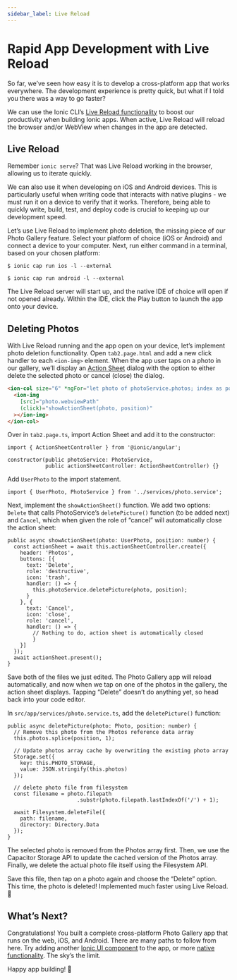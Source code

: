 ```yaml
---
sidebar_label: Live Reload
---
```


# Rapid App Development with Live Reload

So far, we’ve seen how easy it is to develop a cross-platform app that works everywhere. The development experience is pretty quick, but what if I told you there was a way to go faster?

We can use the Ionic CLI’s [Live Reload functionality](https://ionicframework.com/docs/cli/livereload) to boost our productivity when building Ionic apps. When active, Live Reload will reload the browser and/or WebView when changes in the app are detected.

## Live Reload

Remember `ionic serve`? That was Live Reload working in the browser, allowing us to iterate quickly.

We can also use it when developing on iOS and Android devices. This is particularly useful when writing code that interacts with native plugins - we must run it on a device to verify that it works. Therefore, being able to quickly write, build, test, and deploy code is crucial to keeping up our development speed.

Let’s use Live Reload to implement photo deletion, the missing piece of our Photo Gallery feature. Select your platform of choice (iOS or Android) and connect a device to your computer. Next, run either command in a terminal, based on your chosen platform:

```shell
$ ionic cap run ios -l --external

$ ionic cap run android -l --external
```

The Live Reload server will start up, and the native IDE of choice will open if not opened already. Within the IDE, click the Play button to launch the app onto your device.

## Deleting Photos

With Live Reload running and the app open on your device, let’s implement photo deletion functionality. Open `tab2.page.html` and add a new click handler to each `<ion-img>` element. When the app user taps on a photo in our gallery, we’ll display an [Action Sheet](https://ionicframework.com/docs/api/action-sheet) dialog with the option to either delete the selected photo or cancel (close) the dialog.

```html
<ion-col size="6" *ngFor="let photo of photoService.photos; index as position">
  <ion-img
    [src]="photo.webviewPath"
    (click)="showActionSheet(photo, position)"
  ></ion-img>
</ion-col>
```

Over in `tab2.page.ts`, import Action Sheet and add it to the constructor:

```tsx
import { ActionSheetController } from '@ionic/angular';

constructor(public photoService: PhotoService,
            public actionSheetController: ActionSheetController) {}
```

Add `UserPhoto` to the import statement.

```tsx
import { UserPhoto, PhotoService } from '../services/photo.service';
```

Next, implement the `showActionSheet()` function. We add two options: `Delete` that calls PhotoService’s `deletePicture()` function (to be added next) and `Cancel`, which when given the role of “cancel” will automatically close the action sheet:

```tsx
public async showActionSheet(photo: UserPhoto, position: number) {
  const actionSheet = await this.actionSheetController.create({
    header: 'Photos',
    buttons: [{
      text: 'Delete',
      role: 'destructive',
      icon: 'trash',
      handler: () => {
        this.photoService.deletePicture(photo, position);
      }
    }, {
      text: 'Cancel',
      icon: 'close',
      role: 'cancel',
      handler: () => {
        // Nothing to do, action sheet is automatically closed
        }
    }]
  });
  await actionSheet.present();
}
```

Save both of the files we just edited. The Photo Gallery app will reload automatically, and now when we tap on one of the photos in the gallery, the action sheet displays. Tapping “Delete” doesn’t do anything yet, so head back into your code editor.

In `src/app/services/photo.service.ts`, add the `deletePicture()` function:

```tsx
public async deletePicture(photo: Photo, position: number) {
  // Remove this photo from the Photos reference data array
  this.photos.splice(position, 1);

  // Update photos array cache by overwriting the existing photo array
  Storage.set({
    key: this.PHOTO_STORAGE,
    value: JSON.stringify(this.photos)
  });

  // delete photo file from filesystem
  const filename = photo.filepath
                      .substr(photo.filepath.lastIndexOf('/') + 1);

  await Filesystem.deleteFile({
    path: filename,
    directory: Directory.Data
  });
}
```

The selected photo is removed from the Photos array first. Then, we use the Capacitor Storage API to update the cached version of the Photos array. Finally, we delete the actual photo file itself using the Filesystem API.

Save this file, then tap on a photo again and choose the “Delete” option. This time, the photo is deleted! Implemented much faster using Live Reload. 💪

## What’s Next?

Congratulations! You built a complete cross-platform Photo Gallery app that runs on the web, iOS, and Android. There are many paths to follow from here. Try adding another [Ionic UI component](https://ionicframework.com/docs/components) to the app, or more [native functionality](https://capacitor.ionicframework.com/docs/apis). The sky’s the limit.

Happy app building! 💙
